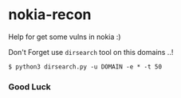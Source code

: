 # nokia-recon
Help for get some vulns in nokia :)

Don't Forget use ```dirsearch``` tool on this domains ..!

```
$ python3 dirsearch.py -u DOMAIN -e * -t 50
```
### Good Luck
